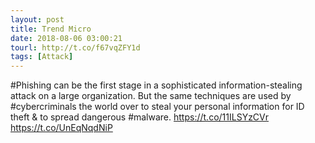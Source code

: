 ```yaml
---
layout: post
title: Trend Micro
date: 2018-08-06 03:00:21
tourl: http://t.co/f67vqZFY1d
tags: [Attack]
---
```

#Phishing can be the first stage in a sophisticated information-stealing attack on a large organization. But the same techniques are used by #cybercriminals the world over to steal your personal information for ID theft &amp; to spread dangerous #malware.  https://t.co/11ILSYzCVr https://t.co/UnEqNqdNiP